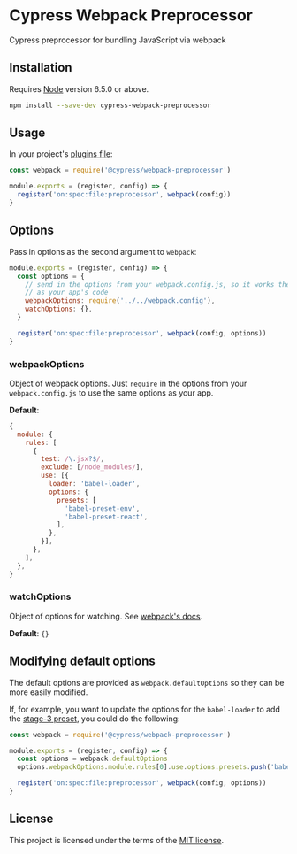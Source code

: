 # Cypress Webpack Preprocessor

Cypress preprocessor for bundling JavaScript via webpack

## Installation

Requires [Node](https://nodejs.org/en/) version 6.5.0 or above.

```sh
npm install --save-dev cypress-webpack-preprocessor
```

## Usage

In your project's [plugins file](https://on.cypress.io/guides/plugins):

```javascript
const webpack = require('@cypress/webpack-preprocessor')

module.exports = (register, config) => {
  register('on:spec:file:preprocessor', webpack(config))
}
```

## Options

Pass in options as the second argument to `webpack`:

```javascript
module.exports = (register, config) => {
  const options = {
    // send in the options from your webpack.config.js, so it works the same
    // as your app's code
    webpackOptions: require('../../webpack.config'),
    watchOptions: {},
  }

  register('on:spec:file:preprocessor', webpack(config, options))
}
```

### webpackOptions

Object of webpack options. Just `require` in the options from your `webpack.config.js` to use the same options as your app.

**Default**:

```javascript
{
  module: {
    rules: [
      {
        test: /\.jsx?$/,
        exclude: [/node_modules/],
        use: [{
          loader: 'babel-loader',
          options: {
            presets: [
              'babel-preset-env',
              'babel-preset-react',
            ],
          },
        }],
      },
    ],
  },
}
```

### watchOptions

Object of options for watching. See [webpack's docs](https://webpack.github.io/docs/node.js-api.html#compiler).

**Default**: `{}`

## Modifying default options

The default options are provided as `webpack.defaultOptions` so they can be more easily modified.

If, for example, you want to update the options for the `babel-loader` to add the [stage-3 preset](https://babeljs.io/docs/plugins/preset-stage-3/), you could do the following:

```javascript
const webpack = require('@cypress/webpack-preprocessor')

module.exports = (register, config) => {
  const options = webpack.defaultOptions
  options.webpackOptions.module.rules[0].use.options.presets.push('babel-preset-stage-3')

  register('on:spec:file:preprocessor', webpack(config, options))
}
```

## License

This project is licensed under the terms of the [MIT license](/LICENSE.md).
